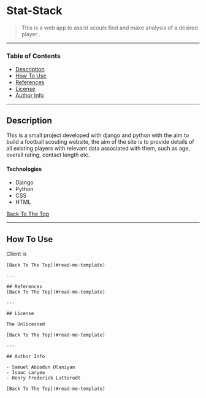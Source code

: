# Stat-Stack

> This is a web app to assist scouts find and make analysis of a desired player .

---

### Table of Contents

- [Description](#description)
- [How To Use](#how-to-use)
- [References](#references)
- [License](#license)
- [Author Info](#author-info)

---

## Description

This is a small project developed with django and python with the aim to build a football scouting website, the aim of the site is to provide details of all existing
players with relevant data associated with them, such as age, overall rating, contact length etc. 
#### Technologies

- Django
- Python
- CSS
- HTML

[Back To The Top](#read-me-template)

---

## How To Use
Client is 

```
[Back To The Top](#read-me-template)

---

## References
[Back To The Top](#read-me-template)

---

## License

The Unlicesned

[Back To The Top](#read-me-template)

---

## Author Info

- Samuel Abiodun Olaniyan
- Isaac Laryea
- Henry Frederick Lutterodt

[Back To The Top](#read-me-template)
